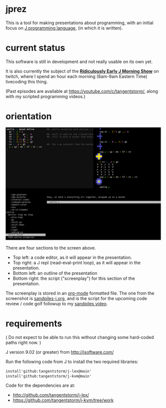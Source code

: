 # jprez

This is a tool for making presentations about programming, with an initial focus on <a href="https://jsoftware.com/">J programming language</a>, (in which it is written).

# current status

This software is still in development and not really usable on its own yet.

It is also currently the subject of the **<a href="https://twitch.tv/tangentstorm/schedule/">Ridiculously Early J Morning Show</a>** on twitch, where I spend an hour each morning (8am-9am Eastern Time) livecoding this thing.

(Past episodes are available at https://youtube.com/c/tangentstorm/, along with my scripted programming videos.)

# orientation
<img src="readme-screenshot.png">

There are four sections to the screen above.

- Top left: a code editor, as it will appear in the presentation.
- Top right: a J repl (read-eval-print loop), as it will appear in the presentation.
- Bottom left: an outline of the presentation
- Bottom right: the script ("screenplay") for this section of the presentation.

The screenplay is stored in an <a href="http://orgmode.org/">org-mode</a> formatted file. The one from the screenshot is <a href="https://github.com/tangentstorm/j-talks/blob/master/wip/sandpiles-in-j/sandpiles-j.org">sandpiles-j.org</a>, and is the script for the upcoming code review / code golf followup to my <a href="https://www.youtube.com/watch?v=hBdJB-BzudU">sandpiles video</a>.

# requirements

( Do not expect to be able to run this without changing some hard-coded paths right now. )

J version 9.02 (or greater) from http://jsoftware.com/

Run the following code from J to install the two required libraries:

```
install'github:tangentstorm/j-lex@main'
install'github:tangentstorm/j-kvm@main'
```

Code for the dependencies are at:

  * http://github.com/tangentstorm/j-lex/
  * https://github.com/tangentstorm/j-kvm/tree/work
